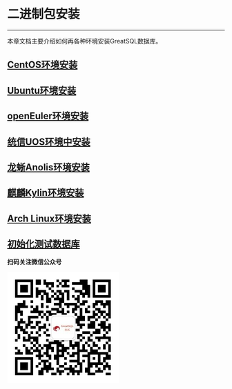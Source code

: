 # 二进制包安装

---

本章文档主要介绍如何再各种环境安装GreatSQL数据库。

## [CentOS环境安装](./3-1-centos-install.md)
## [Ubuntu环境安装](./3-2-ubuntu-install.md)
## [openEuler环境安装](./3-3-openeuler-install.md)
## [统信UOS环境中安装](./3-4-uos-install.md)
## [龙蜥Anolis环境安装](./3-5-anolis-install.md)
## [麒麟Kylin环境安装](./3-6-kylin-install.md)
## [Arch Linux环境安装](./3-7-arch-install.md)
## [初始化测试数据库](./7-load-sampledb.md)



**扫码关注微信公众号**

![greatsql-wx](../greatsql-wx.jpg)
